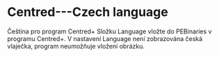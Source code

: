# Centred---Czech language
Čeština pro program Centred+
Složku Language vložte do PEBinaries v programu Centred+.
V nastavení Language není zobrazována česká vlaječka, program neumožňuje vložení obrázku.
